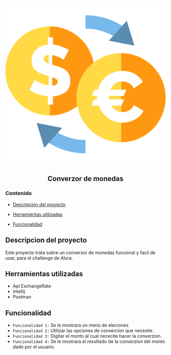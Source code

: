 ![logo generico](src/.idea/pngwing.com.png)

<h2 align="center">Converzor de monedas</h2>

### Contenido

* [Descripcion del proyecto](#descripcion-del-proyecto)

* [Herramientas utilizadas](#Herramientas-utilizadas)

* [Funcionalidad](#funcionalidad)

## Descripcion del proyecto

<p>
	Este proyecto trata sobre un converzor de monedas funcional y facil de usar, para el challenge de Alura.
</p>


## Herramientas utilizadas

  * Api ExchangeRate
  * Intellij
  * Postman

## Funcionalidad
* `Funcionalidad 1:` Se le mostrara un menú de eleciones
* `Funcionalidad 2:` Utilizar las opciones de convercion que necesite.
* `Funcionalidad 3:` Digitar el monto al cual nececite hacer la converzion.
* `Funcionalidad 4:` Se le mostrara el resultado de la converzion del monto dado por el usuario.

